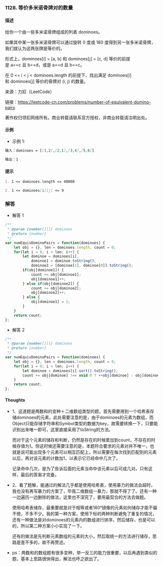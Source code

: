### 1128. 等价多米诺骨牌对的数量

#### 描述

给你一个由一些多米诺骨牌组成的列表 dominoes。

如果其中某一张多米诺骨牌可以通过旋转 0 度或 180 度得到另一张多米诺骨牌，我们就认为这两张牌是等价的。

形式上，dominoes[i] = [a, b] 和 dominoes[j] = [c, d] 等价的前提是 a==c 且 b==d，或是 a==d 且 b==c。

在 0 <= i < j < dominoes.length 的前提下，找出满足 dominoes[i] 和 dominoes[j] 等价的骨牌对 (i, j) 的数量。

来源：力扣（LeetCode）

链接：https://leetcode-cn.com/problems/number-of-equivalent-domino-pairs

著作权归领扣网络所有。商业转载请联系官方授权，非商业转载请注明出处。

#### 示例

+ 示例 1:
```md
输入：dominoes = [[1,2],[2,1],[3,4],[5,6]]

输出：1
```


#### 提示
```md
1. 1 <= dominoes.length <= 40000

2. 1 <= dominoes[i][j] <= 9
```

### 解答

+ 解答 1
```js
/**
 * @param {number[][]} dominoes
 * @return {number}
 */
var numEquivDominoPairs = function(dominoes) {
    let obj = {}, len = dominoes.length, count = 0;
    for(let i = 0; i < len; i++) {
        let dominoe = dominoes[i],
            dominoe1 = dominoe.toString(),
            dominoe2 = [dominoe[1], dominoe[0]].toString();
        if(obj[dominoe1]) {
            count += obj[dominoe1];
            obj[dominoe1]++;
        } else if(obj[dominoe2]) {
            count += obj[dominoe2];
            obj[dominoe2]++;
        } else {
            obj[dominoe1] = 1;
        }
    }
    return count;
};
```

+ 解答 2
```js
/**
 * @param {number[][]} dominoes
 * @return {number}
 */
var numEquivDominoPairs = function(dominoes) {
    let obj = {}, len = dominoes.length, count = 0;
    for(let i = 0; i < len; i++) {
        let dominoe = dominoes[i].sort().toString();
        count += obj[dominoe] !== void 0 ? ++obj[dominoe] : obj[dominoe] = 0;
    }
    return count;
};
```

#### Thoughts

+ 1、这道题是两数和的变种＋二维数组类型的题，首先需要用到一个哈希表存储dominoes的元素，此处需要注意的是，由于dominoes的元素为数组，而Object只能存储字符串和Symbol类型的数据为key，故需要转换一下，只要能识别出来唯一即可，这里直接采用了toString的方法。

  而对于这个元素的储存和判断，仍然是存在的时候累加到count，不存在的时候存值为1。但这时候还需要注意的是，本题符合要求的元素对并不唯一，也就是说可能出现多个元素可以相互匹配上，所以需要在每次找到匹配到的元素以后，再对该元素的计数加1，以表示它已经命中几次了。

  记录命中几次，是为了告诉后面的元素当命中该元素以后可成几对。只有这样，最后的答案才完备。

+ 2、看了题解，能通过的解法几乎都是使用哈希表，使用暴力的做法会超时，我也没有再写暴力的方案了，毕竟二维数组一暴力，那就不得了了。还有一种一边遍历一边删除的做法，这里也不深究了，要用最契合的方法去做题。

  使用哈希表储存，最重要就是对于相等或者180°镜像的元素如何储存才能不偏不倚，不多不少。我的第一种方案，使用下标的两种判断避免了重复的情况，还有一种做法是对dominoes的元素内的数组进行排序，然后储存，也是可以的，所以第二种方案小小实现了一下。

  还有的做法是先判断元素数组的元素的大小，然后取统一的方法进行储存，思路是差不多的，故不再赘述。

+ ps：两数和的数组题有很多变种，举一反三的能力很重要，以后再遇到类似的题，基本上思路很快得出，解法也呼之欲出了。